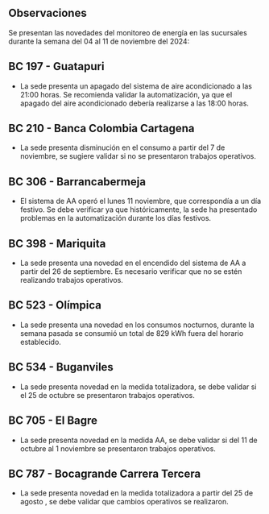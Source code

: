 ## Observaciones

<div align="right">

<!--<span style="font-size: smaller;"> Reporte semanal elaborado 02/01/2024</span> -->

</div>

Se presentan las novedades del monitoreo de energía en las sucursales durante la semana del 04 al 11 de noviembre del 2024:

<!-- ## BC 044 - Piedecuesta

- La sede presenta consumo de energía para el fin de semana 22 y 29 abril, se debe validar los picos de consumo registrados. -->

<!-- Se corrige novedad de la carga del AA, para el 2 de mayo se puede tomar sede como referencia. Carga del aire era muy pequeña -->
<!--
## BC 061 - Carrera Primera

- Se ha informado que la sede será desinstalada. Se sugiere validar si la sede será trasladada.-->


<!--El cambio que presento la sede fue porque se pusieron las cargas de los cajeros que siempre funcionan

- La sede modificó su patrón de consumo histórico a partir del 30 de noviembre de 2023, especialmente en lo que respecta a los consumos nocturnos.-->

<!-- Se normaliza la novedad en la carga de aire acondicionado fuera del horario laboral a partir del 25 de noviembre, lo que resultará en una disminución en el consumo de energía y se reflejará en ahorros.-->

<!--## BC 66 - Palmira

- El sistema de aire acondicionado queda encendido para el 21 de febrero. Se sugiere revisar si no se han presentado trabajos nocturnos. -->
<!--  Se atiende novedad de apagado de aires a las 22 horas , la sede empieza a reducir su consumo significativamente a partir de las 18 horas. -->


<!--  La sede presenta un cambio en su patrón de consumo a partir del 24 de octubre. Se debe validar si se están presentando trabajos en la sede; de lo contrario, se sugiere revisar la medida en el sitio. -->

<!-- ## BC 78 - El Cacique 

- La sede presenta novedad en el apagado de los aires a las 19 horas. Se recomienda evaluar con la sucursal la configuración de apagado del aire acondicionado, que actualmente se establece en promedio a las 18 hora.-->
<!--
## BC 88 - Cúcuta

- Se presentan consumos el domingo 27 de octubre, se sugiere validar si no se realizaron trabajos operativos en la sucursal. -->

<!--la carga de aire muy alta se debe revisar-->

<!-- ## BC 90 - Megamall

- La sede para esta semana normaliza la novedad del apagado del aire pasando de las 19 horas a las 18 horas. -->

<!--
## BC 185 - Llano Grande Palmira

- Se evidencia una diferencia del consumo promedio diario de 16.13 kWh/dia, lo que representa un 10 % de aumento respecto a la línea base. se sugiere validar la automatización del sistema AA en horario nocturno.-->

<!--## - Se debe revisar el horario de apagado del sistema de aire acondicionado para los fines de semana, ya que se observa que está programado para después de las 16:00 horas. -->


<!-- La sede presenta un cambio en el patrón de consumo a partir del 24 de enero al 2 de febrero el cual ya fue normalizado. -->

 <!-- El sistema de AA operó los días festivo. Se debe verificar, ya que históricamente, la sede ha presentado problemas en la automatización durante los días festivos.-->

 <!-- Se evidencia una diferencia del consumo promedio diario de 8.23 kWh/dia, lo que representa un 5 % de disminución respecto a la línea base. -->

## BC 197 - Guatapuri

- La sede presenta un apagado del sistema de aire acondicionado a las 21:00 horas. Se recomienda validar la automatización, ya que el apagado del aire acondicionado debería realizarse a las 18:00 horas.
<!-- El sistema de aire acondicionado operó durante el fin de semana. Es necesario verificar la automatización del sistema AA. -->

<!-- El sistema de AA operó el lunes 13 mayo, que correspondía a un día festivo. Se debe verificar ya que históricamente, la sede ha presentado problemas en la automatización durante los días festivos. -->
<!--  La sede corrige novedad en el horario de apagado de los aires acondicionados, pasando de las 21:00 horas a las 18:00 horas. -->

<!-- Se debe validar el consumo de energía de la sede durante los fines de semana, ya que se observa un alto consumo en esos días. -->

<!-- Cambio patrón de consumo, se presenta disminución a partir del 20 abril, sistemas de aires apagan por completo, validar que correctivos se realizaron. -->

<!-- ## BC 205 - Villa Colombia -->

<!-- Durante la semana pasada, el factor de potencia promedio estuvo en 0.27 lo que representa un consumo alto de energía reactiva, esto podría representar penalidades por parte del comercializador de energía. -->


## BC 210 - Banca Colombia Cartagena

- La sede presenta disminución en el consumo a partir del 7 de noviembre, se sugiere validar si no se presentaron trabajos operativos.

<!--  La sede experimento un cambio en el patrón de consumo del 11 al 15 marzo, lo que representa un 27 % de aumento respecto a la línea base. Se sugiere validar si se presentaron trabajos en la sede. -->

<!-- Se ha observado una disminución en el consumo de energía en la sede debido a labores de mantenimiento operativo que se llevaron a cabo desde el 29 de noviembre hasta el 12 de febrero. Ahora que estas labores han concluido, la sede ya reporta consumos normalizados. -->

<!-- - Se presenta un cambio en el patrón de consumo a partir del 17 marzo, se apaga cargas se corrige novedad cargas encendidas a partir del 28 febrero. -->
<!--
## BC 216 - Sabana de Torres 

- La sede presenta una novedad en el encendido del sistema de AA. Es necesario verificar que no se estén realizando trabajos operativos.-->

<!--## BC 253 - Puerta del Norte

- Se evidencia un cambio en el patrón de consumo a partir del 19 abril , se debe validar si la sede presenta trabajos operativos.
-->

<!--## BC 291 - Las Palmas

- La sede ha experimentado un cambio en su patrón de consumo energético, evidenciado por una diferencia de 54.71 kWh/día en el consumo promedio diario. Esto representa un aumento del 18 % en comparación con la línea base.-->

<!-- Se evidencia una diferencia del consumo promedio diario de 57.74 kWh/dia, lo que representa un 20 % de aumento respecto a la línea base. Se evidencia que se presento un aumento para el 15 y 16 de febrero cambiando el patrón de consumo.-->

<!-- Durante el lunes festivo 22 de mayo, se registró un consumo de energía del sistema de aire acondicionado desde las 8:30 a.m. hasta las 12:30 p.m. Se observó que el sistema estuvo en funcionamiento durante este periodo. --> 
<!--
## BC 302 - Quebrada Seca

- La sede operó el día 28 de julio, que correspondió a un domingo. Se debe validar si no se realizaron trabajos en la sede. -->

## BC 306 - Barrancabermeja 
 
- El sistema de AA operó el lunes 11 noviembre, que correspondía a un día festivo. Se debe verificar ya que históricamente, la sede ha presentado problemas en la automatización durante los días festivos.

<!-- El sistema de AA operó el lunes 08 de enero, que correspondía a un día festivo. Se debe verificar, ya que históricamente, la sede ha presentado problemas en la automatización durante los días festivos. 

 Cambio en el patrón de consumo de la carga AA, la sede se encuentra en gestión (SOPORTICA - CELSIA). para la fase 2 se debe tener presente que le hace falta lo de holiday -->

<!--
## BC 311 - Bello

- El sistema de AA operó el lunes 14 octubre, que correspondía a un día festivo. Se debe verificar ya que históricamente, la sede ha presentado problemas en la automatización durante los días festivos.
-->
<!--
- El sistema de AA operó el lunes 1 julio, que correspondía a un día festivo. Se debe verificar ya que históricamente, la sede ha presentado problemas en la automatización durante los días festivos.-->

<!-- Se queda aire encendido el 1 mayo. -->
<!--
## BC 371 - Caucasia 

- Se evidencia una diferencia del consumo promedio diario de 29.63 kWh/dia, lo que representa un 12 % de aumento respecto a la línea base.-->

<!-- Se observó una variación en la medida AA a partir del 5 de julio, la cual fue corregida el 8 de agosto. Se realizará un seguimiento continuo para monitorear la estabilidad de la medida. -->

## BC 398 - Mariquita

- La sede presenta una novedad en el encendido del sistema de AA a partir del 26 de septiembre. Es necesario verificar que no se estén realizando trabajos operativos.

<!-- ## BC 424 - Honda

- Se ha identificado una novedad en la sede en la medida totalizadora, donde el consumo de aire acondicionado es superior al registrado en el totalizador. Se debe revisar medida en sitio. pendiente para fase 2 -->

<!--  El sistema de AA opera el 16 de octubre, que fue un día festivo. Se debe verificar si no se llevaron a cabo trabajos en la sede, se activa la alarma notificación.

- El sistema de AA opera 22 de octubre domingo, verificar si la sede no se realizaron trabajos de mantenimiento. -->

<!--El sistema de AA opera el 24 de septiembre, que fue un día festivo. Se debe verificar si no se llevaron a cabo trabajos en la sede, se activa la alarma notificación. -->

<!--consume mas el aire acondicionado que la medida de la frontera / pendiente reporar -->

<!-- ## BC 453 - Pitalito

- Se evidencia una diferencia del consumo promedio diario de 41.14 kWh/dia, lo que representa un 17 % de aumento respecto a la línea base. El aumento se presenta entre las 06:00 hasta las 14:00 horas.-->
<!--
## BC 454 - Quinta Avenida

- La sede cambió el patrón de consumo para el fin de semana, se sugiere validar si la sede operó el fin de semana..-->

<!-- Se debe validar consumo el 2 oct se ve muy alto. -->

<!-- Se normaliza la medida y se está construyendo la línea base movil para futuras referencias. -->
 
<!--## BC 459 - Campo Alegre

- Se evidencia una diferencia del consumo promedio diario de 32.41 kWh/dia, lo que representa un 21 % de aumento respecto a la línea base.-->

<!--## BC 495 - El Bosque

- La sede presento un cambio en el patrón de consumos nocturnos, se sugiere validar la automatización de los equipos. -->
<!--
## BC 496 - Iwanna

- Se evidencia una diferencia del consumo promedio diario de 36.64 kWh/dia, lo que representa un 16 % de aumento respecto a la línea base.-->

<!-- Se ha observado un cambio en el patrón de consumo, con un aumento en el consumo típico en comparación con su línea base. Se sugiere validar posibles causas de este incremento. -->
<!--
## BC 514 - Centro Comercial Único

- La sede ha resuelto la incidencia relacionada con el apagado del aire acondicionado, corrigiendo el horario de las 21:00 horas a las 18:00 horas-->

## BC 523 - Olímpica

- La sede presenta una novedad en los consumos nocturnos, durante la semana pasada se consumió un total de 829 kWh fuera del horario establecido.

<!-- sin datos desde marzo 7 -->

## BC 534 - Buganviles

<!-- -  La sede presenta novedad consumo los fines de semana.  -->

- La sede presenta novedad en la medida totalizadora, se debe validar si el 25 de octubre se presentaron trabajos operativos.

<!--
- El sistema de AA operó el lunes 13 mayo, que correspondía a un día festivo. Se debe verificar ya que históricamente, la sede ha presentado problemas en la automatización durante los días festivos.  -->
 
<!-- > Se observó una disminución en el consumo de aire acondicionado solo para el festivo 12 junio. Sin embargo, se identificó consumo de carga del aire acondicionado para el fin de semana y se activa alarma de notificación, se requiere validar la causa de este consumo residual de los aires acondicionados. -->

<!-- ## BC 613 - La America

- Se presentó un cambio en el consumo nocturno para el 12 de julio. Se deben validar temas de automatización en la sede. -->

<!-- ## BC 656 - Mayales -->

<!-- ## BC 659 - Girardot

- Sistema AA opera 22 al 23 noviembre en horario nocturno , se debe validar que no se presentaron trabajos en la sede.-->

<!-- Se evidencia una diferencia del consumo promedio diario de 62.21 kWh/dia, lo que representa un 17 % de disminución respecto a la línea base. La sede presentaba observación cambio patron de consumo por ajuste equipo AA y termostato, validar si se presentaron modificaciones al respecto. -->
<!--

## BC 678 - Paseo de la Castellana

- La sede presentó consumos atípicos el viernes 20 de septiembre, se sugiere validar si se realizaron trabajos operativos.-->


## BC 705 - El Bagre

- La sede presenta novedad en la medida AA, se debe validar si del 11 de octubre al 1 noviembre se presentaron trabajos operativos.

<!-- ## BC 741 - Calima -->

<!-- Se desmonto monitoreo por adecuación en la sede. queda para la fase 2 -->

<!-- ## BC 749 - Santa Monica -->
<!--
## BC 750 - Roosevelt

- El sistema de aire acondicionado operó durante el fin de semana; se sugiere validar la automatización del aire acondicionado.-->
<!-- ## BC 764 - Jamundí

- Se evidencia una diferencia del consumo promedio diario de 11.73 kWh/dia, lo que representa un 5 % de aumento respecto a la línea base. La sede presento un cambio en el patrón de consumos nocturnos, se sugiere validar la automatización de los equipos.-->

<!--## BC 776 - Lebrija

- Se evidencia una diferencia del consumo promedio diario de 21.74 kWh/dia, lo que representa un 22 % de aumento respecto a la línea base. -->
<!--
## BC 784 - Centro Colon

- La sede estuvo en trabajos operativos hasta el 17 de agosto debido a la normalización del patrón de consumo nocturno. Se sugiere validar si la sede no presenta más novedades relacionadas con los trabajos operativos. -->

<!-- SSe evidencia una diferencia del consumo promedio diario de 31.83 kWh/dia, lo que representa un 14 % de disminución respecto a la línea base. -->

## BC 787 - Bocagrande Carrera Tercera

- La sede presenta novedad en la medida totalizadora a partir del 25 de agosto , se debe validar que cambios operativos se realizaron.
<!-- Se apaga aire a partir del 17 marzo, los cuales presentaban novedad "AA encendido a partir del 28 febrero". 
 -->
 <!--
## BC 789 - Manga

- La sede reporta una interrupción en la comunicación para el 31 de octubre. Validar si se presentaron trabajos operativos.  -->

<!--  Se mantiene novedad de  "carga de aire acondicionado, mayor a su line base" ya que la carga del aire se incrementó durante el horario nocturno". Dicha novedad es identificada por la automatización configurada de acuerdo a estandar de banco. -->

<!-- ## BC 792 - Paseo del comercio -->


<!-- ## BC 793 - Profesionales

- Se evidencia una diferencia del consumo promedio diario de 33.00 kWh/dia, lo que representa un 21 % de aumento respecto a la línea base. Se sugiere validar la configuiración de los AA, debido a que cambia su patron de consumo. -->

<!-- Se evidencia una diferencia del consumo promedio diario de 48.64 kWh/dia, lo que representa un 31 % de aumento respecto a la línea base. Cambio en el patrón de consumo. Se sugiere validar la automatización de los aires acondicionados -->

<!-- A partir del 17 de septiembre, se ha detectado una novedad en el sistema de aire acondicionado. Se debe verificar si se realizaron trabajos en la sede. -->
<!--
## BC 796 - Girón 

- El sistema de AA operó el lunes 14 octubre, que correspondía a un día festivo. Se debe verificar ya que históricamente, la sede ha presentado problemas en la automatización durante los días festivos.-->


<!--   El sistema de AA opera el 13 de noviembre, que fue un día festivo. Se debe verificar si no se llevaron a cabo trabajos en la sede.-->

<!-- La sede no opera durante el festivo del 20 de julio. Sin embargo, se han registrado consumos inusuales en días festivos previos. -->

<!--## BC 799 - Floridablancas

- Se evidencia una diferencia del consumo promedio diario de 35.79 kWh/dia, lo que representa un 19 % de aumento respecto a la línea base. -->
<!--##
## BC 816 - Calle 10

- La sede normalizó la incidencia presentada entre el 30 de agosto y el 3 de septiembre, registrándose consumos normales desde entonces.-->


<!--## BC 824 - Ventura Plaza

- El sistema de AA operó el miercoles 1 mayo, que correspondía a un día festivo. Se debe verificar ya que históricamente, la sede ha presentado problemas en la automatización durante los días festivos.   -->

<!-- ## BC 825 - Astrocentro -->

<!--  ## BC 829 - Unicentro Cali -->

<!-- Se normaliza medida para 4 julio. -->
<!-- 

## BC 834 - San Mateo

- El sistema de AA operó el lunes 13 mayo, que correspondía a un día festivo. Se debe verificar ya que históricamente, la sede ha presentado problemas en la automatización durante los días festivos. -->
<!--
## BC 863 - Los Patios

- La sede presenta novedad en los consumos nocturnos para el 27 de agosto.-->

<!--## BC S.A Valledupar

- Se debe revisar la automatización del sistema AA para los días festivos.  -->

<!-- El sistema de AA opera el 13 de noviembre, que fue un día festivo. Se debe verificar si no se llevaron a cabo trabajos en la sede. -->

<!--novedad en la carga de aire alto consumo-->

>
<!-- ## BC S.A Granada

- Revisar las cargas del sistema de aire durante los días festivos, con el objetivo de optimizar el consumo de energía. -->

<!--Evaluar la automatización del sistema de aire acondicionado durante días festivos para optimizar el consumo de energía, opera sistema de AA festivo 20 julio. -->